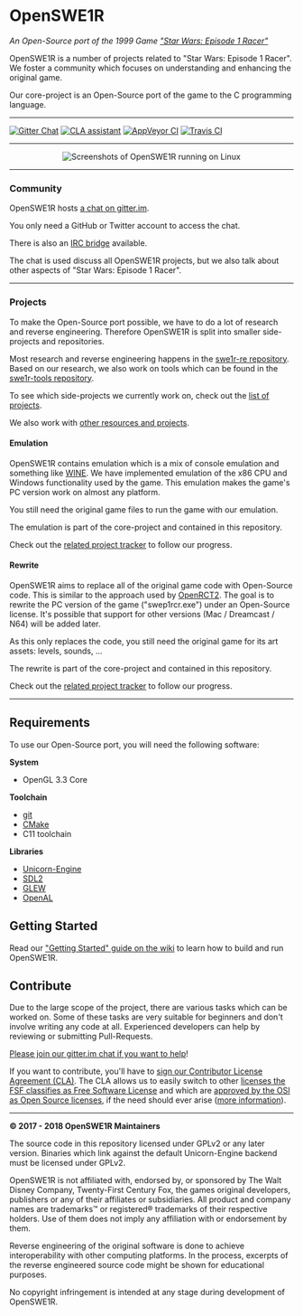 # OpenSWE1R
*An Open-Source port of the 1999 Game ["Star Wars: Episode 1 Racer"](https://en.wikipedia.org/wiki/Star_Wars_Episode_I:_Racer)*

OpenSWE1R is a number of projects related to "Star Wars: Episode 1 Racer".
We foster a community which focuses on understanding and enhancing the original game.

Our core-project is an Open-Source port of the game to the C programming language.

---

[![Gitter Chat](https://img.shields.io/badge/Gitter-Chat-red.svg)](https://gitter.im/OpenSWE1R)
[![CLA assistant](https://cla-assistant.io/readme/badge/OpenSWE1R/openswe1r)](https://cla-assistant.io/OpenSWE1R/openswe1r)
[![AppVeyor CI](https://img.shields.io/appveyor/ci/JayFoxRox82949/openswe1r/master.svg?label=AppVeyor%20CI)](https://ci.appveyor.com/project/JayFoxRox82949/openswe1r/branch/master)
[![Travis CI](https://img.shields.io/travis/OpenSWE1R/openswe1r/master.svg?label=Travis%20CI)](https://travis-ci.org/OpenSWE1R/openswe1r)

---

<p align="center">
<img alt="Screenshots of OpenSWE1R running on Linux" src="http://jannikvogel.de/scratchpad/openswe1r.svg" />
</p>

---

### Community

OpenSWE1R hosts [a chat on gitter.im](https://gitter.im/OpenSWE1R).

You only need a GitHub or Twitter account to access the chat.

There is also an [IRC bridge](https://irc.gitter.im/) available.

The chat is used discuss all OpenSWE1R projects, but we also talk about other aspects of "Star Wars: Episode 1 Racer".

---

### Projects

To make the Open-Source port possible, we have to do a lot of research and reverse engineering.
Therefore OpenSWE1R is split into smaller side-projects and repositories.

Most research and reverse engineering happens in the [swe1r-re repository](https://github.com/OpenSWE1R/swe1r-re).
Based on our research, we also work on tools which can be found in the [swe1r-tools repository](https://github.com/OpenSWE1R/swe1r-tools).

To see which side-projects we currently work on, check out the [list of projects](https://github.com/orgs/OpenSWE1R/projects).

We also work with [other resources and projects](https://github.com/OpenSWE1R/openswe1r/wiki/Useful-Resources).

#### Emulation

OpenSWE1R contains emulation which is a mix of console emulation and something like [WINE](https://www.winehq.org/).
We have implemented emulation of the x86 CPU and Windows functionality used by the game.
This emulation makes the game's PC version work on almost any platform.

You still need the original game files to run the game with our emulation.

The emulation is part of the core-project and contained in this repository.

Check out the [related project tracker](https://github.com/orgs/OpenSWE1R/projects/1) to follow our progress.

#### Rewrite

OpenSWE1R aims to replace all of the original game code with Open-Source code.
This is similar to the approach used by [OpenRCT2](https://openrct2.website/).
The goal is to rewrite the PC version of the game ("swep1rcr.exe") under an Open-Source license.
It's possible that support for other versions (Mac / Dreamcast / N64) will be added later.

As this only replaces the code, you still need the original game for its art assets: levels, sounds, ...

The rewrite is part of the core-project and contained in this repository.

Check out the [related project tracker](https://github.com/orgs/OpenSWE1R/projects/2) to follow our progress.

---

## Requirements

To use our Open-Source port, you will need the following software:

**System**

* OpenGL 3.3 Core

**Toolchain**

* [git](https://git-scm.com/)
* [CMake](https://cmake.org/)
* C11 toolchain

**Libraries**

* [Unicorn-Engine](http://www.unicorn-engine.org/)
* [SDL2](https://www.libsdl.org/)
* [GLEW](http://glew.sourceforge.net/)
* [OpenAL](https://www.openal.org/)

## Getting Started

Read our ["Getting Started" guide on the wiki](https://github.com/OpenSWE1R/openswe1r/wiki/Getting-Started) to learn how to build and run OpenSWE1R.

## Contribute

Due to the large scope of the project, there are various tasks which can be worked on.
Some of these tasks are very suitable for beginners and don't involve writing any code at all.
Experienced developers can help by reviewing or submitting Pull-Requests.

[Please join our gitter.im chat if you want to help](https://gitter.im/OpenSWE1R)!

If you want to contribute, you'll have to [sign our Contributor License Agreement (CLA)](https://cla-assistant.io/OpenSWE1R/openswe1r).
The CLA allows us to easily switch to other [licenses the FSF classifies as Free Software License](https://www.gnu.org/licenses/license-list.html) and which are [approved by the OSI as Open Source licenses](https://opensource.org/licenses), if the need should ever arise ([more information](https://github.com/OpenSWE1R/openswe1r/pull/95)).

---

**© 2017 - 2018 OpenSWE1R Maintainers**

The source code in this repository licensed under GPLv2 or any later version.
Binaries which link against the default Unicorn-Engine backend must be licensed under GPLv2.

OpenSWE1R is not affiliated with, endorsed by, or sponsored by The Walt Disney Company, Twenty-First Century Fox, the games original developers, publishers or any of their affiliates or subsidiaries.
All product and company names are trademarks™ or registered® trademarks of their respective holders. Use of them does not imply any affiliation with or endorsement by them.

Reverse engineering of the original software is done to achieve interoperability with other computing platforms.
In the process, excerpts of the reverse engineered source code might be shown for educational purposes.

No copyright infringement is intended at any stage during development of OpenSWE1R.
